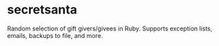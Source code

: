 secretsanta
===========

Random selection of gift givers/givees in Ruby. Supports exception lists, emails, backups to file, and more.
